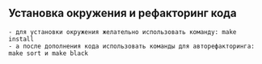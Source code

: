 ## Установка окружения и рефакторинг кода
    - для установки окружения желательно использовать команду: make install
    - а после дополнения кода использовать команды для авторефакторинга: make sort и make black